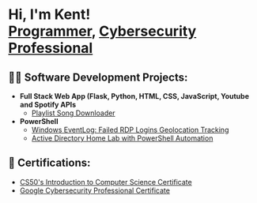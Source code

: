<h1>Hi, I'm Kent! <br/><a href="#">Programmer</a>, <a href="#">Cybersecurity Professional</a></h1>

<h2>👨‍💻 Software Development Projects:</h2>

- <b>Full Stack Web App (Flask, Python, HTML, CSS, JavaScript, Youtube and Spotify APIs</b>
  - [Playlist Song Downloader](https://github.com/KentFiller/MusicLink)
- <b>PowerShell</b>
  - [Windows EventLog: Failed RDP Logins Geolocation Tracking](https://github.com/KentFiller/Azure-RDP-lab)
  - [Active Directory Home Lab with PowerShell Automation](https://github.com/KentFiller/Active-Directory-PS)

  
<h2> 📄 Certifications:</h2>

- [CS50's Introduction to Computer Science Certificate](https://iili.io/J7MgKHQ.png)
- [Google Cybersecurity Professional Certificate](https://coursera.org/share/18a9aabae0178a6aec46071c4e77a139)

<!--
**KentFiller/KentFiller** is a ✨ _special_ ✨ repository because its `README.md` (this file) appears on your GitHub profile.

Here are some ideas to get you started:

- 🔭 I’m currently working on ...
- 🌱 I’m currently learning ...
- 👯 I’m looking to collaborate on ...
- 🤔 I’m looking for help with ...
- 💬 Ask me about ...
- 📫 How to reach me: ...
- 😄 Pronouns: ...
- ⚡ Fun fact: ...
-->
